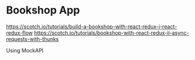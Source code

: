 # Bookshop App

https://scotch.io/tutorials/build-a-bookshop-with-react-redux-i-react-redux-flow
https://scotch.io/tutorials/bookshop-with-react-redux-ii-async-requests-with-thunks

Using MockAPI 
